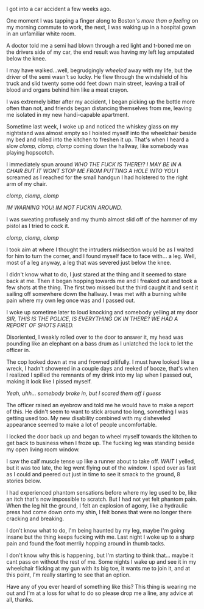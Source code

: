 I got into a car accident a few weeks ago.

One moment I was tapping a finger along to Boston's *more than a feeling* on my morning commute to work, the next, I was waking up in a hospital gown in an unfamiliar white room.

A doctor told me a semi had blown through a red light and t-boned me on the drivers side of my car, the end result was having my left leg amputated below the knee.

I may have walked...well, begrudgingly *wheeled* away with my life, but the driver of the semi wasn't so lucky. He flew through the windshield of his truck and slid twenty some odd feet down main street, leaving a trail of blood and organs behind him like a meat crayon.

I was extremely bitter after my accident, I began picking up the bottle more often than not, and friends began distancing themselves from me, leaving me isolated in my new handi-capable apartment.

Sometime last week, I woke up and noticed the whiskey glass on my nightstand was almost empty so I hoisted myself into the wheelchair beside my bed and rolled into the kitchen to freshen it up. That's when I heard a slow *clomp, clomp, clomp* coming down the hallway, like somebody was playing hopscotch.

I immediately spun around *WHO THE FUCK IS THERE!? I MAY BE IN A CHAIR BUT IT WONT STOP ME FROM PUTTING A HOLE INTO YOU* I screamed as I reached for the small handgun I had holstered to the right arm of my chair.

*clomp, clomp, clomp*

*IM WARNING YOU! IM NOT FUCKIN AROUND.*

I was sweating profusely and my thumb almost slid off of the hammer of my pistol as I tried to cock it.

*clomp, clomp, clomp*

I took aim at where I thought the intruders midsection would be as I waited for him to turn the corner, and I found myself face to face with... a leg. Well, most of a leg anyway, a leg that was severed just below the knee.

I didn't know what to do, I just stared at the thing and it seemed to stare back at me. Then it began hopping towards me and I freaked out and took a few shots at the thing. The first two missed but the third caught it and sent it sailing off somewhere down the hallway. I was met with a burning white pain where my own leg once was and I passed out.

I woke up sometime later to loud knocking and somebody yelling at my door *SIR, THIS IS THE POLICE, IS EVERYTHING OK IN THERE? WE HAD A REPORT OF SHOTS FIRED.*

Disoriented, I weakly rolled over to the door to answer it, my head was pounding like an elephant on a bass drum as I unlatched the lock to let the officer in.

The cop looked down at me and frowned pitifully. I must have looked like a wreck, I hadn't showered in a couple days and reeked of booze, that's when I realized I spilled the remnants of my drink into my lap when I passed out, making it look like I pissed myself.

*Yeah, uhh... somebody broke in, but I scared them off I guess*

The officer raised an eyebrow and told me he would have to make a report of this. He didn't seem to want to stick around too long, something I was getting used too. My new disability combined with my disheveled appearance seemed to make a lot of people uncomfortable.

I locked the door back up and began to wheel myself towards the kitchen to get back to business when I froze up. The fucking leg was standing beside my open living room window.

I saw the calf muscle tense up like a runner about to take off. *WAIT* I yelled, but it was too late, the leg went flying out of the window. I sped over as fast as I could and peered out just in time to see it smack to the ground, 8 stories below.

I had experienced phantom sensations before where my leg used to be, like an itch that's now impossible to scratch. But I had not yet felt phantom pain. When the leg hit the ground, I felt an explosion of agony, like a hydraulic press had come down onto my shin, I felt bones that were no longer there cracking and breaking.

I don't know what to do, I'm being haunted by my leg, maybe I'm going insane but the thing keeps fucking with me. Last night I woke up to a sharp pain and found the foot merrily hopping around in thumb tacks.

I don't know why this is happening, but I'm starting to think that... maybe it cant pass on without the rest of me. Some nights I wake up and see it in my wheelchair flicking at my gun with its big toe, it wants me to join it, and at this point, I'm really starting to see that an option.

Have any of you ever heard of something like this? This thing is wearing me out and I'm at a loss for what to do so please drop me a line, any advice at all, thanks.